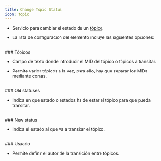 ```yaml
---
title: Change Topic Status
icon: topic
---
```


* Servicio para cambiar el estado de un [tópico](Conceptos/topic). 

* La lista de configuración del elemento incluye las siguientes opciones: <br />

<br />
### Tópicos

* Campo de texto donde introducir el MID del tópico o tópicos a transitar.

* Permite varios tópicos a la vez, para ello, hay que separar los MIDs mediante comas.

<br />
### Old statuses

* Indica en que estado o estados ha de estar el tópico para que pueda transitar.

<br />
### New status

* Indica el estado al que va a transitar el tópico.

<br />
### Usuario

* Permite definir el autor de la transición entre tópicos.
